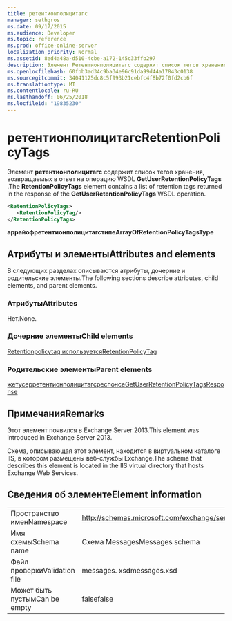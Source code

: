 ```yaml
---
title: ретентионполицитагс
manager: sethgros
ms.date: 09/17/2015
ms.audience: Developer
ms.topic: reference
ms.prod: office-online-server
localization_priority: Normal
ms.assetid: 8ed4a48a-d510-4cbe-a172-145c33ffb297
description: Элемент Ретентионполицитагс содержит список тегов хранения, возвращаемых в ответ на операцию WSDL GetUserRetentionPolicyTags.
ms.openlocfilehash: 60fbb3ad34c9ba34e96c91da99d44a17843c0138
ms.sourcegitcommit: 34041125dc8c5f993b21cebfc4f8b72f0fd2cb6f
ms.translationtype: MT
ms.contentlocale: ru-RU
ms.lasthandoff: 06/25/2018
ms.locfileid: "19835230"
---
```

# <a name="retentionpolicytags"></a><span data-ttu-id="bec3a-103">ретентионполицитагс</span><span class="sxs-lookup"><span data-stu-id="bec3a-103">RetentionPolicyTags</span></span>

<span data-ttu-id="bec3a-104">Элемент **ретентионполицитагс** содержит список тегов хранения, возвращаемых в ответ на операцию WSDL **GetUserRetentionPolicyTags** .</span><span class="sxs-lookup"><span data-stu-id="bec3a-104">The **RetentionPolicyTags** element contains a list of retention tags returned in the response of the **GetUserRetentionPolicyTags** WSDL operation.</span></span> 
  
```XML
<RetentionPolicyTags>
   <RetentionPolicyTag/>
</RetentionPolicyTags>
```

 <span data-ttu-id="bec3a-105">**аррайофретентионполицитагстипе**</span><span class="sxs-lookup"><span data-stu-id="bec3a-105">**ArrayOfRetentionPolicyTagsType**</span></span>
## <a name="attributes-and-elements"></a><span data-ttu-id="bec3a-106">Атрибуты и элементы</span><span class="sxs-lookup"><span data-stu-id="bec3a-106">Attributes and elements</span></span>

<span data-ttu-id="bec3a-107">В следующих разделах описываются атрибуты, дочерние и родительские элементы.</span><span class="sxs-lookup"><span data-stu-id="bec3a-107">The following sections describe attributes, child elements, and parent elements.</span></span>
  
### <a name="attributes"></a><span data-ttu-id="bec3a-108">Атрибуты</span><span class="sxs-lookup"><span data-stu-id="bec3a-108">Attributes</span></span>

<span data-ttu-id="bec3a-109">Нет.</span><span class="sxs-lookup"><span data-stu-id="bec3a-109">None.</span></span>
  
### <a name="child-elements"></a><span data-ttu-id="bec3a-110">Дочерние элементы</span><span class="sxs-lookup"><span data-stu-id="bec3a-110">Child elements</span></span>

[<span data-ttu-id="bec3a-111">Retentionpolicytag используется</span><span class="sxs-lookup"><span data-stu-id="bec3a-111">RetentionPolicyTag</span></span>](retentionpolicytag.md)
  
### <a name="parent-elements"></a><span data-ttu-id="bec3a-112">Родительские элементы</span><span class="sxs-lookup"><span data-stu-id="bec3a-112">Parent elements</span></span>

[<span data-ttu-id="bec3a-113">жетусерретентионполицитагсреспонсе</span><span class="sxs-lookup"><span data-stu-id="bec3a-113">GetUserRetentionPolicyTagsResponse</span></span>](getuserretentionpolicytagsresponse.md)
  
## <a name="remarks"></a><span data-ttu-id="bec3a-114">Примечания</span><span class="sxs-lookup"><span data-stu-id="bec3a-114">Remarks</span></span>

<span data-ttu-id="bec3a-115">Этот элемент появился в Exchange Server 2013.</span><span class="sxs-lookup"><span data-stu-id="bec3a-115">This element was introduced in Exchange Server 2013.</span></span>
  
<span data-ttu-id="bec3a-116">Схема, описывающая этот элемент, находится в виртуальном каталоге IIS, в котором размещены веб-службы Exchange.</span><span class="sxs-lookup"><span data-stu-id="bec3a-116">The schema that describes this element is located in the IIS virtual directory that hosts Exchange Web Services.</span></span>
  
## <a name="element-information"></a><span data-ttu-id="bec3a-117">Сведения об элементе</span><span class="sxs-lookup"><span data-stu-id="bec3a-117">Element information</span></span>

|||
|:-----|:-----|
|<span data-ttu-id="bec3a-118">Пространство имен</span><span class="sxs-lookup"><span data-stu-id="bec3a-118">Namespace</span></span>  <br/> |http://schemas.microsoft.com/exchange/services/2006/messages  <br/> |
|<span data-ttu-id="bec3a-119">Имя схемы</span><span class="sxs-lookup"><span data-stu-id="bec3a-119">Schema name</span></span>  <br/> |<span data-ttu-id="bec3a-120">Схема Messages</span><span class="sxs-lookup"><span data-stu-id="bec3a-120">Messages schema</span></span>  <br/> |
|<span data-ttu-id="bec3a-121">Файл проверки</span><span class="sxs-lookup"><span data-stu-id="bec3a-121">Validation file</span></span>  <br/> |<span data-ttu-id="bec3a-122">messages. xsd</span><span class="sxs-lookup"><span data-stu-id="bec3a-122">messages.xsd</span></span>  <br/> |
|<span data-ttu-id="bec3a-123">Может быть пустым</span><span class="sxs-lookup"><span data-stu-id="bec3a-123">Can be empty</span></span>  <br/> |<span data-ttu-id="bec3a-124">false</span><span class="sxs-lookup"><span data-stu-id="bec3a-124">false</span></span>  <br/> |
   

